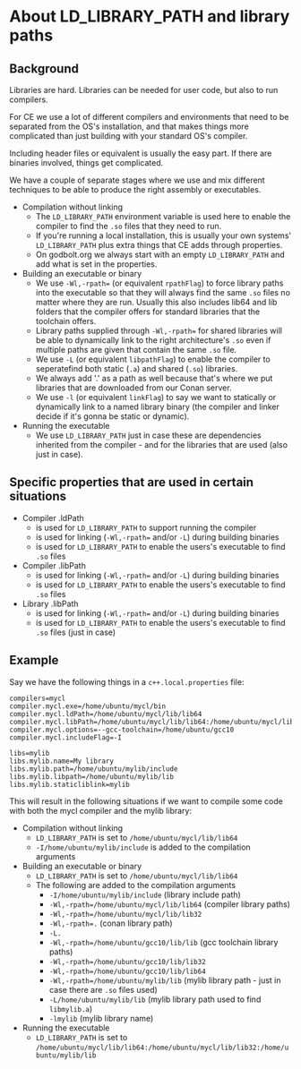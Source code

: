 # About LD_LIBRARY_PATH and library paths

## Background

Libraries are hard. Libraries can be needed for user code, but also to run compilers.

For CE we use a lot of different compilers and environments that need to be separated from the OS's installation, and that makes things more complicated than just building with your standard OS's compiler.

Including header files or equivalent is usually the easy part. If there are binaries involved, things get complicated.

We have a couple of separate stages where we use and mix different techniques to be able to produce the right assembly or executables.

* Compilation without linking
  * The `LD_LIBRARY_PATH` environment variable is used here to enable the compiler to find the `.so` files that they need to run.
  * If you're running a local installation, this is usually your own systems' `LD_LIBRARY_PATH` plus extra things that CE adds through properties.
  * On godbolt.org we always start with an empty `LD_LIBRARY_PATH` and add what is set in the properties.
* Building an executable or binary
  * We use `-Wl,-rpath=` (or equivalent `rpathFlag`) to force library paths into the executable so that they will always find the same `.so` files no matter where they are run. Usually this also includes lib64 and lib folders that the compiler offers for standard libraries that the toolchain offers.
  * Library paths supplied through `-Wl,-rpath=` for shared libraries will be able to dynamically link to the right architecture's `.so` even if multiple paths are given that contain the same `.so` file.
  * We use `-L` (or equivalent `libpathFlag`) to enable the compiler to seperatefind both static (`.a`) and shared (`.so`) libraries.
  * We always add '.' as a path as well because that's where we put libraries that are downloaded from our Conan server.
  * We use `-l` (or equivalent `linkFlag`) to say we want to statically or dynamically link to a named library binary (the compiler and linker decide if it's gonna be static or dynamic).
* Running the executable
  * We use `LD_LIBRARY_PATH` just in case these are dependencies inherited from the compiler - and for the libraries that are used (also just in case).


## Specific properties that are used in certain situations

* Compiler .ldPath
  * is used for `LD_LIBRARY_PATH` to support running the compiler
  * is used for linking (`-Wl,-rpath=` and/or `-L`) during building binaries
  * is used for `LD_LIBRARY_PATH` to enable the users's executable to find `.so` files
* Compiler .libPath
  * is used for linking (`-Wl,-rpath=` and/or `-L`) during building binaries
  * is used for `LD_LIBRARY_PATH` to enable the users's executable to find `.so` files
* Library .libPath
  * is used for linking (`-Wl,-rpath=` and/or `-L`) during building binaries
  * is used for `LD_LIBRARY_PATH` to enable the users's executable to find `.so` files (just in case)


## Example

Say we have the following things in a `c++.local.properties` file:

```
compilers=mycl
compiler.mycl.exe=/home/ubuntu/mycl/bin
compiler.mycl.ldPath=/home/ubuntu/mycl/lib/lib64
compiler.mycl.libPath=/home/ubuntu/mycl/lib/lib64:/home/ubuntu/mycl/lib/lib32
compiler.mycl.options=--gcc-toolchain=/home/ubuntu/gcc10
compiler.mycl.includeFlag=-I

libs=mylib
libs.mylib.name=My library
libs.mylib.path=/home/ubuntu/mylib/include
libs.mylib.libpath=/home/ubuntu/mylib/lib
libs.mylib.staticliblink=mylib
```

This will result in the following situations if we want to compile some code with both the mycl compiler and the mylib library:

* Compilation without linking
  * `LD_LIBRARY_PATH` is set to `/home/ubuntu/mycl/lib/lib64`
  * `-I/home/ubuntu/mylib/include` is added to the compilation arguments
* Building an executable or binary
  * `LD_LIBRARY_PATH` is set to `/home/ubuntu/mycl/lib/lib64`
  * The following are added to the compilation arguments
    * `-I/home/ubuntu/mylib/include` (library include path)
    * `-Wl,-rpath=/home/ubuntu/mycl/lib/lib64` (compiler library paths)
    * `-Wl,-rpath=/home/ubuntu/mycl/lib/lib32`
    * `-Wl,-rpath=.` (conan library path)
    * `-L.`
    * `-Wl,-rpath=/home/ubuntu/gcc10/lib/lib` (gcc toolchain library paths)
    * `-Wl,-rpath=/home/ubuntu/gcc10/lib/lib32`
    * `-Wl,-rpath=/home/ubuntu/gcc10/lib/lib64`
    * `-Wl,-rpath=/home/ubuntu/mylib/lib` (mylib library path - just in case there are `.so` files used)
    * `-L/home/ubuntu/mylib/lib` (mylib library path used to find `libmylib.a`)
    * `-lmylib` (mylib library name)
* Running the executable
  * `LD_LIBRARY_PATH` is set to `/home/ubuntu/mycl/lib/lib64:/home/ubuntu/mycl/lib/lib32:/home/ubuntu/mylib/lib`
